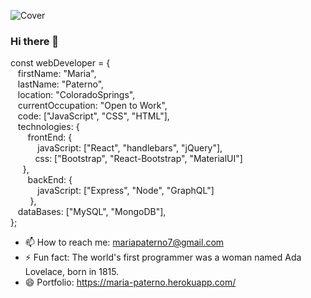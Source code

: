 ![Cover](https://i0.wp.com/www.entertainmentmesh.com/wp-content/uploads/2015/10/cool-cat-fb-cover.jpg?ssl=1)
### Hi there 👋

const webDeveloper = {   
&nbsp;&nbsp; firstName: "Maria",   
&nbsp;&nbsp; lastName: "Paterno",   
&nbsp;&nbsp; location: "ColoradoSprings",   
&nbsp;&nbsp; currentOccupation: "Open to Work",   
&nbsp;&nbsp; code: ["JavaScript", "CSS", "HTML"],     
&nbsp;&nbsp; technologies: {   
&nbsp;&nbsp;&nbsp;&nbsp;&nbsp;&nbsp;  frontEnd: {    
&nbsp;&nbsp;&nbsp;&nbsp;&nbsp;&nbsp;&nbsp;&nbsp;&nbsp;&nbsp;    javaScript: ["React", "handlebars", "jQuery"],   
&nbsp;&nbsp;&nbsp;&nbsp;&nbsp;&nbsp;&nbsp;&nbsp;&nbsp;    css: ["Bootstrap", "React-Bootstrap", "MaterialUI"]   
&nbsp;&nbsp;&nbsp;&nbsp;  },   
&nbsp;&nbsp;&nbsp;&nbsp;&nbsp;&nbsp;  backEnd: {   
&nbsp;&nbsp;&nbsp;&nbsp;&nbsp;&nbsp;&nbsp;&nbsp;&nbsp;&nbsp;    javaScript: ["Express", "Node", "GraphQL"]  
&nbsp;&nbsp;&nbsp;&nbsp;&nbsp;&nbsp;&nbsp;    },  
&nbsp;&nbsp; dataBases: ["MySQL", "MongoDB"],   
};   
  


- 📫 How to reach me: mariapaterno7@gmail.com
- ⚡ Fun fact: The world's first programmer was a woman named Ada Lovelace, born in 1815.
- 😄 Portfolio: https://maria-paterno.herokuapp.com/

<!--
**Paterma/Paterma** is a ✨ _special_ ✨ repository because its `README.md` (this file) appears on your GitHub profile.

Here are some ideas to get you started:

- 🔭 I’m currently working on ...
- 🌱 I’m currently learning ...
- 👯 I’m looking to collaborate on ...
- 🤔 I’m looking for help with ...
- 💬 Ask me about ...
- 📫 How to reach me: ...
- 😄 Pronouns: ...
- ⚡ Fun fact: ...
-->
